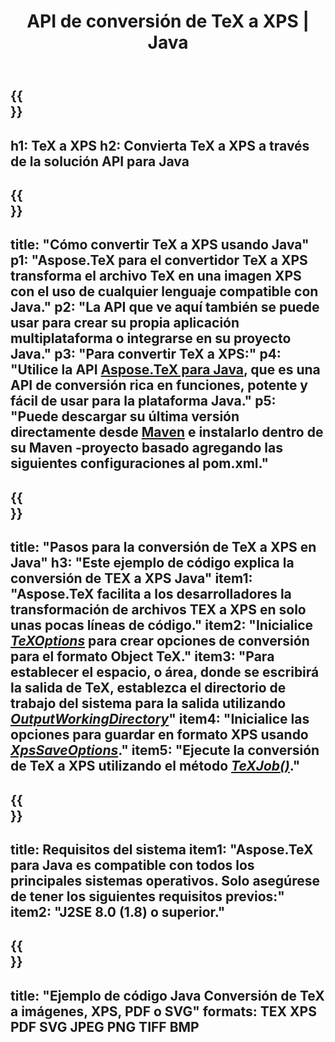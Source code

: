 ﻿---
translation: true
template: /_templates/_conversion-child-java.md
title: API de conversión de TeX a XPS | Java
description: Funcionalidad de conversión de TeX a XPS. Integre esta biblioteca Java local en su proyecto o use aplicaciones multiplataforma para convertir TeX a XPS.
keywords: tex a xps api java, tex2xps integrar
url: /java/conversion/tex-to-xps/
family: tex
platformtag: java
feature: conversion
informat: TEX
outformat: XPS
otherformats: BMP PNG JPEG TIFF PDF SVG
---

{{<section banner>}}
---
h1: TeX a XPS
h2: Convierta TeX a XPS a través de la solución API para Java
---

{{<section overview>}}
---
title: "Cómo convertir TeX a XPS usando Java"
p1: "Aspose.TeX para el convertidor TeX a XPS transforma el archivo TeX en una imagen XPS con el uso de cualquier lenguaje compatible con Java."
p2: "La API que ve aquí también se puede usar para crear su propia aplicación multiplataforma o integrarse en su proyecto Java."
p3: "Para convertir TeX a XPS:"
p4: "Utilice la API [Aspose.TeX para Java](https://products.aspose.com/tex/java), que es una API de conversión rica en funciones, potente y fácil de usar para la plataforma Java."
p5: "Puede descargar su última versión directamente desde [Maven](https://repository.aspose.com/webapp/#/artifacts/browse/tree/General/repo/com/aspose/aspose-tex) e instalarlo dentro de su Maven -proyecto basado agregando las siguientes configuraciones al pom.xml."
---

{{<section feature1>}}
---
title: "Pasos para la conversión de TeX a XPS en Java"
h3: "Este ejemplo de código explica la conversión de TEX a XPS Java"
item1: "Aspose.TeX facilita a los desarrolladores la transformación de archivos TEX a XPS en solo unas pocas líneas de código."
item2: "Inicialice [*TeXOptions*](https://reference.aspose.com/tex/java/com.aspose.tex/TeXOptions) para crear opciones de conversión para el formato Object TeX."
item3: "Para establecer el espacio, o área, donde se escribirá la salida de TeX, establezca el directorio de trabajo del sistema para la salida utilizando [*OutputWorkingDirectory*](https://reference.aspose.com/tex/java/com.aspose.tex/TeXOptions#getOutputWorkingDirectory--)"
item4: "Inicialice las opciones para guardar en formato XPS usando [*XpsSaveOptions*](https://reference.aspose.com/tex/java/com.aspose.tex.rendering/XpsSaveOptions)."
item5: "Ejecute la conversión de TeX a XPS utilizando el método [*TeXJob()*](https://reference.aspose.com/tex/java/com.aspose.tex/TeXJob)."
---

{{<section feature2>}}
---
title: Requisitos del sistema
item1: "Aspose.TeX para Java es compatible con todos los principales sistemas operativos. Solo asegúrese de tener los siguientes requisitos previos:"
item2: "J2SE 8.0 (1.8) o superior."
---

{{<section widget>}}
---
title: "Ejemplo de código Java Conversión de TeX a imágenes, XPS, PDF o SVG"
formats: TEX XPS PDF SVG JPEG PNG TIFF BMP
---